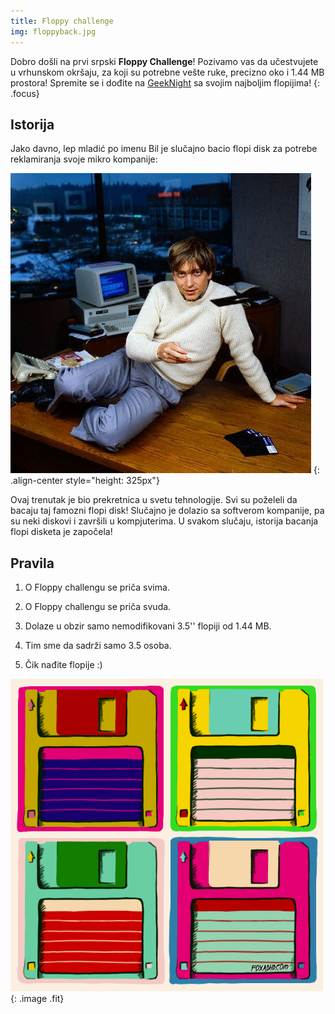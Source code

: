 ```yaml
---
title: Floppy challenge
img: floppyback.jpg
---
```


Dobro došli na prvi srpski **Floppy Challenge**! Pozivamo vas da
učestvujete u vrhunskom okršaju, za koji su potrebne vešte ruke, precizno oko
i 1.44 MB prostora! Spremite se i dođite na [GeekNight](http://heapspace.rs/geeknight/)
sa svojim najboljim flopijima!
{: .focus}

## Istorija

Jako davno, lep mladić po imenu Bil je slučajno bacio flopi disk za potrebe
reklamiranja svoje mikro kompanije:

![](bill.jpg)
{: .align-center style="height: 325px"}

Ovaj trenutak je bio prekretnica u svetu tehnologije. Svi su poželeli da bacaju
taj famozni flopi disk! Slučajno je dolazio sa softverom kompanije, pa su neki
diskovi i završili u kompjuterima. U svakom slučaju, istorija bacanja flopi
disketa je započela!


## Pravila

1. O Floppy challengu se priča svima.

2. O Floppy challengu se priča svuda.

3. Dolaze u obzir samo nemodifikovani 3.5'' flopiji od 1.44 MB.

4. Tim sme da sadrži samo 3.5 osoba.

5. Čik nađite flopije :)

![](disks.gif)
{: .image .fit}
